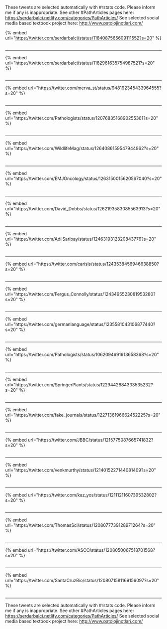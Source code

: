 

These tweets are selected automatically with #rstats code. Please inform me if any is inappropriate.
See other #PathArticles pages here: https://serdarbalci.netlify.com/categories/PathArticles/ 
See selected social media based textbook project here: http://www.patolojinotlari.com/

{% embed url="https://twitter.com/serdarbalci/status/1184087565609111552?s=20" %}<br>
<br>
<hr>
{% embed url="https://twitter.com/serdarbalci/status/1182961635754987521?s=20" %}<br>
<br>
<hr>
{% embed url="https://twitter.com/merva_st/status/948192345433964555?s=20" %}<br>
<br>
<hr>
{% embed url="https://twitter.com/Pathologists/status/1207683516890255361?s=20" %}<br>
<br>
<hr>
{% embed url="https://twitter.com/WildlifeMag/status/1264086159547944962?s=20" %}<br>
<br>
<hr>
{% embed url="https://twitter.com/EMJOncology/status/1263150015620567040?s=20" %}<br>
<br>
<hr>
{% embed url="https://twitter.com/David_Dobbs/status/1262193583085563913?s=20" %}<br>
<br>
<hr>
{% embed url="https://twitter.com/AdilSaribay/status/1246319312320843776?s=20" %}<br>
<br>
<hr>
{% embed url="https://twitter.com/carisls/status/1243538456946638850?s=20" %}<br>
<br>
<hr>
{% embed url="https://twitter.com/Fergus_Connolly/status/1243495523081953280?s=20" %}<br>
<br>
<hr>
{% embed url="https://twitter.com/germanlanguage/status/1235581043106877440?s=20" %}<br>
<br>
<hr>
{% embed url="https://twitter.com/Pathologists/status/1062094691913658368?s=20" %}<br>
<br>
<hr>
{% embed url="https://twitter.com/SpringerPlants/status/1229442884333535232?s=20" %}<br>
<br>
<hr>
{% embed url="https://twitter.com/fake_journals/status/1227136196662452225?s=20" %}<br>
<br>
<hr>
{% embed url="https://twitter.com/JBBC/status/1215775087665741832?s=20" %}<br>
<br>
<hr>
{% embed url="https://twitter.com/venkmurthy/status/1214015227144081409?s=20" %}<br>
<br>
<hr>
{% embed url="https://twitter.com/kaz_yos/status/1211121160739532802?s=20" %}<br>
<br>
<hr>
{% embed url="https://twitter.com/ThomasSci/status/1208077739128971264?s=20" %}<br>
<br>
<hr>
{% embed url="https://twitter.com/ASCO/status/1208050067518701568?s=20" %}<br>
<br>
<hr>
{% embed url="https://twitter.com/SantaCruzBio/status/1208071581169156097?s=20" %}<br>
<br>
<hr>


These tweets are selected automatically with #rstats code. Please inform me if any is inappropriate.
See other #PathArticles pages here: https://serdarbalci.netlify.com/categories/PathArticles/ 
See selected social media based textbook project here: http://www.patolojinotlari.com/
